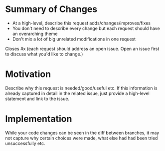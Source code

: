 # Summary of Changes

 * At a high-level, describe this request adds/changes/improves/fixes
 * You don't need to describe every change but each request should have an overarching theme
 * Don't mix a lot of big unrelated modifications in one request

 Closes #x (each request should address an open issue. Open an issue first to discuss what you'd like to change.)

 # Motivation

 Describe why this request is needed/good/useful etc.
 If this information is already captured in detail in the related issue, just provide a high-level statement and link to the issue.

 # Implementation

 While your code changes can be seen in the diff between branches, it may not capture why certain choices were made, what else had had been tried unsuccessfully etc.
